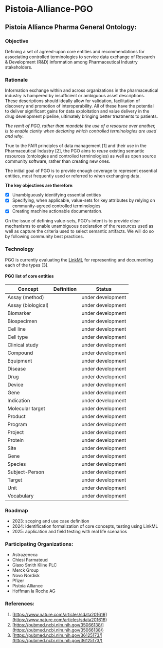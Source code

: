 # Pistoia-Alliance-PGO

## Pistoia Alliance Pharma General Ontology: 

### Objective
Defining a set of agreed-upon core entities and recommendations for associating controlled terminologies to service data exchange of Research & Development (R&D) information among Pharmaceutical Industry stakeholders.

### Rationale

Information exchange within and across organizations in the pharmaceutical industry is hampered by insufficient or ambiguous asset descriptions.
These descriptions should ideally allow for validation, facilitation of discovery and promotion of interoperability. 
All of these have the potential to deliver significant gains for data exploitation and value delivery in the drug development pipeline, ultimately bringing better treatments to patients.

*The remit of PGO, rather than mandate the use of a resource over another, is to enable clarity when declaring which controlled terminologies are used and why*.

True to the FAIR principles of data management [1] and their use in the Pharmaceutical Industry [2], the PGO aims to
*reuse* existing semantic resources (ontologies and controlled terminologies) as well as open source community software, rather than creating new ones.

The initial goal of PGO is to provide enough coverage to represent essential entities, most frequently used or referred to when exchanging data.

**The key objectives are therefore**:
- [x] Unambiguously identifying essential entities
- [x] Specifying, when applicable, value-sets for key attributes by relying on community-agreed controlled terminologies
- [x] Creating machine actionable documentation.

On the issue of defining value-sets, PGO's intent is to provide clear mechanisms to enable unambiguous declaration of the resources used as well as capture the criteria used to select semantic artifacts. We will do so by following community best practices. 



### Technology

PGO is currently evaluating the [LinkML](https://linkml.org) for representing and documenting each of the types [3].

#### PGO list of core entities

| Concept | Definition | Status | 
|--|--|--|
|Assay (method)| | under development|
|Assay (biological)| | under development|
|Biomarker|| under development|
|Biospecimen|| under development|
|Cell line|| under development|
|Cell type|| under development|
|Clinical study|| under development|
|Compound|| under development|
|Equipment|| under development|
|Disease|| under development|
|Drug|| under development|
|Device|| under development|
|Gene|| under development|
|Indication|| under development|
|Molecular target|| under development|
|Product|| under development|
|Program|| under development|
|Project|| under development|
|Protein|| under development|
|Site|| under development|
|Gene|| under development|
|Species|| under development|
|Subject-Person|| under development|
|Target|| under development|
|Unit|| under development|
|Vocabulary|| under development|

### Roadmap

- 2023: scoping and use case definition
- 2024: identification formalization of core concepts, testing using LinkML
- 2025: application and field testing with real life scenarios



### Participating Organizations:
- Astrazeneca
- Chiesi Farmateuci
- Glaxo Smith Kline PLC
- Merck Group
- Novo Nordisk
- Pfizer
- Pistoia Alliance
- Hoffman la Roche AG

### References:
1. [https://www.nature.com/articles/sdata201618](https://www.nature.com/articles/sdata201618)
2. [https://pubmed.ncbi.nlm.nih.gov/35066138/](https://pubmed.ncbi.nlm.nih.gov/35066138/)
3. [https://pubmed.ncbi.nlm.nih.gov/36125173/](https://pubmed.ncbi.nlm.nih.gov/36125173/)
